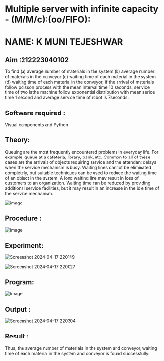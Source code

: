 # Multiple server with infinite capacity - (M/M/c):(oo/FIFO):
# NAME: K MUNI TEJESHWAR
## Aim :212223040102
To find (a) average number of materials in the system (b) average number of materials in the conveyor (c) waiting time of each material in the system (d) waiting time of each material in the conveyor, if the arrival  of materials follow poisson process with the mean interval time 10 seconds, serivice time of two lathe machine follow exponential distribution with mean serice time 1 second and average service time of robot is 7seconds.

## Software required :
Visual components and Python

## Theory:
Queuing are the most frequently encountered problems in everyday life. For example, queue at a cafeteria, library, bank, etc. Common to all of these cases are the arrivals of objects requiring service and the attendant delays when the service mechanism is busy. Waiting lines cannot be eliminated completely, but suitable techniques can be used to reduce the waiting time of an object in the system. A long waiting line may result in loss of customers to an organization. Waiting time can be reduced by providing additional service facilities, but it may result in an increase in the idle time of the service mechanism.

![image](https://user-images.githubusercontent.com/103921593/203238035-1c8109bc-cbf2-4c77-baea-c5b682a752ef.png)

## Procedure :

![image](https://user-images.githubusercontent.com/103921593/203238265-176740b0-eae2-4772-90be-5449869ac9b0.png)



## Experiment:
![Screenshot 2024-04-17 220149](https://github.com/munitejeshwar/Muttiple-capacity-with-infinite-capacity/assets/153519855/c46655fd-bb64-405c-9e57-5f2c81052bd6)

![Screenshot 2024-04-17 220027](https://github.com/munitejeshwar/Muttiple-capacity-with-infinite-capacity/assets/153519855/b679c3b4-5ee7-4924-8d50-4680ad49406a)


## Program:
![image](https://github.com/munitejeshwar/Muttiple-capacity-with-infinite-capacity/assets/153519855/774c8d26-1716-4583-9d9b-f66b842091b0)



## Output :
![Screenshot 2024-04-17 220304](https://github.com/munitejeshwar/Muttiple-capacity-with-infinite-capacity/assets/153519855/bbc329d8-79bd-41a2-ada1-7d98b2942f74)


## Result : 
Thus, the average number of materials in the system and conveyor, waiting time of each material in the system and conveyor is found successfully.

